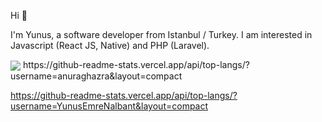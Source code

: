 Hi 👋

I'm Yunus, a software developer from Istanbul / Turkey.
I am interested in Javascript (React JS, Native) and PHP (Laravel).

<img align="center" src="https://github-readme-stats.vercel.app/api?username=YunusEmreNalbant&show_icons=true&count_private=true&theme=dracula&hide_title=true" />
https://github-readme-stats.vercel.app/api/top-langs/?username=anuraghazra&layout=compact



https://github-readme-stats.vercel.app/api/top-langs/?username=YunusEmreNalbant&layout=compact
